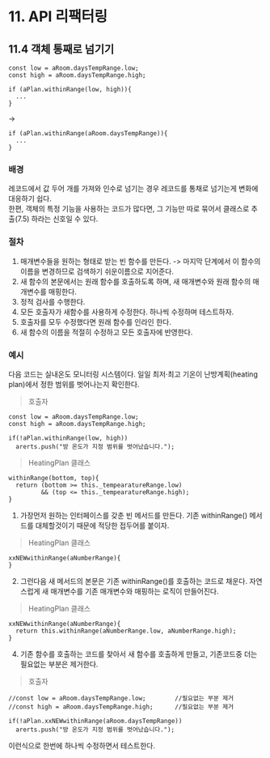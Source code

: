 # 11. API 리팩터링
## 11.4 객체 통째로 넘기기
```JS
const low = aRoom.daysTempRange.low;
const high = aRoom.daysTempRange.high;

if (aPlan.withinRange(low, high)){
  ...
}
```
->
```JS
if (aPlan.withinRange(aRoom.daysTempRange)){
  ...
}
```

### 배경
레코드에서 값 두어 개를 가져와 인수로 넘기는 경우 레코드를 통채로 넘기는게 변화에 대응하기 쉽다.  
한편, 객체의 특정 기능을 사용하는 코드가 많다면, 그 기능만 따로 묶어서 클래스로 추출(7.5) 하라는 신호일 수 있다.

### 절차
1. 매개변수들을 원하는 형태로 받는 빈 함수를 만든다. -> 마지막 단계에서 이 함수의 이름을 변경하므로 검색하기 쉬운이름으로 지어준다.
2. 새 함수의 본문에서는 원래 함수를 호출하도록 하며, 새 매개변수와 원래 함수의 매개변수를 매핑한다.
3. 정적 검사를 수행한다.
4. 모든 호출자가 새함수를 사용하게 수정한다. 하나씩 수정하며 테스트하자.
5. 호출자를 모두 수정했다면 원래 함수를 인라인 한다.
6. 새 함수의 이름을 적절히 수정하고 모든 호출자에 반영한다.

### 예시
다음 코드는 실내온도 모니터링 시스템이다. 일일 최저·최고 기온이 난방계획(heating plan)에서 정한 범위를 벗어나는지 확인한다.
> 호출자
```JS
const low = aRoom.daysTempRange.low;
const high = aRoom.daysTempRange.high;

if(!aPlan.withinRange(low, high))
  arerts.push("방 온도가 지정 범위를 벗어났습니다.");
```
> HeatingPlan 클래스
```JS
withinRange(bottom, top){
  return (bottom >= this._tempearatureRange.low)
         && (top <= this._tempearatureRange.high);
}
```

1. 가장먼저 원하는 인터페이스를 갖춘 빈 메서드를 만든다. 기존 withinRange() 메서드를 대체할것이기 때문에 적당한 접두어를 붙이자.
> HeatingPlan 클래스
```JS
xxNEWwithinRange(aNumberRange){
}
```

2. 그런다음 새 메서드의 본문은 기존 withinRange()를 호출하는 코드로 채운다. 자연스럽게 새 매개변수를 기존 매개변수와 매핑하는 로직이 만들어진다.
> HeatingPlan 클래스
```JS
xxNEWwithinRange(aNumberRange){
  return this.withinRange(aNumberRange.low, aNumberRange.high);
}
```

4. 기존 함수를 호출하는 코드를 찾아서 새 함수를 호출하게 만들고, 기존코드중 더는 필요없는 부분은 제거한다.
> 호출자
```JS
//const low = aRoom.daysTempRange.low;        //필요없는 부분 제거
//const high = aRoom.daysTempRange.high;      //필요없는 부분 제거

if(!aPlan.xxNEWwithinRange(aRoom.daysTempRange))
  arerts.push("방 온도가 지정 범위를 벗어났습니다.");
```

이런식으로 한번에 하나씩 수정하면서 테스트한다.


